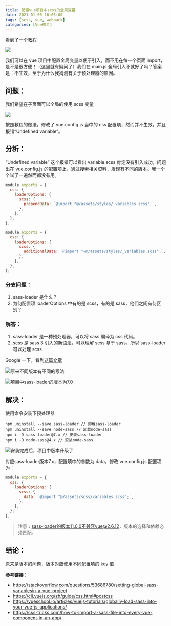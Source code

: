 ```yaml
---
title: 配置vue项目中scss的全局变量
date: 2021-01-05 16:05:00
tags: [scss, vue, webpack]
categories: [Vue相关]
---
```


看到了一个[教程](https://mp.weixin.qq.com/s/LKaHJX1cwLlkzU7qQ7kkwg)

![](https://7675-vuepress-7g6mefe5ad729c51-1258812673.tcb.qcloud.la/Image/2021/scss2.png?sign=44abd10cb75326db0e8b3e11ab78b70d&t=1617096391)

我们可以在 vue 项目中配置全局变量以便于引入，而不用在每一个页面 import，是不是很方便！（这里就有疑问了）我们在 main.js 全局引入不就好了吗？答案是：不生效，至于为什么我猜测有关于预处理器的原因。

## 问题：
我们希望在子页面可以全局的使用 scss 变量

![](https://7675-vuepress-7g6mefe5ad729c51-1258812673.tcb.qcloud.la/Image/2021/scss1.png?sign=29472605d1bdbca9e2f66b5a54de9fe2&t=1617096362)

按照教程的做法，修改了 vue.config.js 当中的 css 配置项，然而并不生效，并且报错“Undefined variable”。

## 分析：
“Undefined variable”
这个报错可以看出 variable.scss 肯定没有引入成功，问题出在 vue.config.js 的配置项上，通过搜索相关资料，发现有不同的版本。我一个个试了一遍然而都没有用。

```javascript
module.exports = {
  css: {
    loaderOptions: {
      scss: {
        prependData: `@import "@/assets/styles/_variables.scss";`,
      },
    },
  },
};
```

```javascript
module.exports = {
  css: {
    loaderOptions: {
      scss: {
        additionalData: `@import "~@/assets/styles/_variables.scss";`,
      },
    },
  },
};
```


### 分支问题：

1. sass-loader 是什么？
2. 为何配置项 loaderOptions 中有的是 scss，有的是 sass，他们之间有何区别？

### 解答：

1. sass-loader 是一种预处理器，可以将 sass 编译为 css 代码。
2. scss 是 sass 3 引入的新语法，可以理解 scss 基于 sass，所以 sass-loader 可以处理 scss

Google 一下，看到[这篇文章](https://css-tricks.com/how-to-import-a-sass-file-into-every-vue-component-in-an-app/)

![原来不同版本有不同的写法](https://7675-vuepress-7g6mefe5ad729c51-1258812673.tcb.qcloud.la/Image/2021/scss6.png?sign=5e3b0932916112a880e8297d5b59c57b&t=1617096705)

![项目中sass-loader的版本为7.0](https://7675-vuepress-7g6mefe5ad729c51-1258812673.tcb.qcloud.la/Image/2021/scss3.png?sign=c4202ced6568591ed4d5bb29279dd2fb&t=1617096402)

## 解决：
使用命令安装下预处理器

```
npm uninstall --save sass-loader // 卸载sass-loader
npm uninstall --save node-sass // 卸载node-sass
npm i -D sass-loader@7.x // 安装sass-loader
npm i -D node-sass@4.x // 安装node-sass
```

![安装完成后，项目中版本升级了](https://7675-vuepress-7g6mefe5ad729c51-1258812673.tcb.qcloud.la/Image/2021/scss4.png?sign=2c43f9d645fa3bfb538b748c9a643893&t=1617096415)

对应sass-loader版本7.x，配置项中的参数为 data，修改 vue.config.js 配置项为：

```javascript
module.exports = {
  css: {
    loaderOptions: {
      scss: {
        data: `@import "@/assets/scss/variables.scss";`,
      },
    },
  },
};
```

> 注意：sass-loader的版本11.0.0不兼容vue@2.6.12，版本的选择和依赖必须匹配。

## 结论：
原来是版本的问题，版本对应使用不同配置项的 key 值

**参考链接：**

- https://stackoverflow.com/questions/53686780/setting-global-sass-variablesin-a-vue-project
- https://cli.vuejs.org/zh/guide/css.html#postcss
- https://vueschool.io/articles/vuejs-tutorials/globally-load-sass-into-your-vue-js-applications/
- https://css-tricks.com/how-to-import-a-sass-file-into-every-vue-component-in-an-app/
